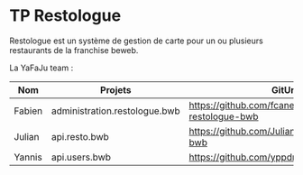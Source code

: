 # TP Restologue
Restologue est un système de gestion de carte pour un ou plusieurs  restaurants de la franchise beweb.

La YaFaJu team :

|   Nom  | Projets                       | GitUrl                                                    |
|--------|-------------------------------|-----------------------------------------------------------|
| Fabien | administration.restologue.bwb | https://github.com/fcanehan/administration-restologue-bwb |
| Julian | api.resto.bwb                 | https://github.com/JulianBertrix/api-resto-bwb            |
| Yannis | api.users.bwb                 | https://github.com/yppdr/api-users-bwb 
